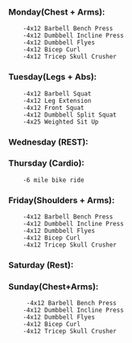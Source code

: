 ### Monday(Chest + Arms):
        -4x12 Barbell Bench Press
        -4x12 Dumbbell Incline Press
        -4x12 Dumbbell Flyes
        -4x12 Bicep Curl
        -4x12 Tricep Skull Crusher
        

### Tuesday(Legs + Abs):
        -4x12 Barbell Squat
        -4x12 Leg Extension
        -4x12 Front Squat
        -4x12 Dumbbell Split Squat
        -4x25 Weighted Sit Up
        
        

### Wednesday (REST):

### Thursday (Cardio):
        -6 mile bike ride
        
### Friday(Shoulders + Arms):
        -4x12 Barbell Bench Press
        -4x12 Dumbbell Incline Press
        -4x12 Dumbbell Flyes
        -4x12 Bicep Curl
        -4x12 Tricep Skull Crusher
        
### Saturday (Rest):

### Sunday(Chest+Arms):
         -4x12 Barbell Bench Press
        -4x12 Dumbbell Incline Press
        -4x12 Dumbbell Flyes
        -4x12 Bicep Curl
        -4x12 Tricep Skull Crusher
